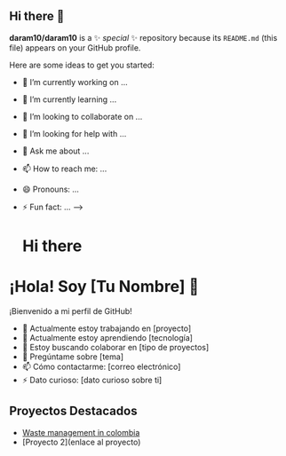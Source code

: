 ## Hi there 👋


**daram10/daram10** is a ✨ _special_ ✨ repository because its `README.md` (this file) appears on your GitHub profile.

Here are some ideas to get you started:

- 🔭 I’m currently working on ...
- 🌱 I’m currently learning ...
- 👯 I’m looking to collaborate on ...
- 🤔 I’m looking for help with ...
- 💬 Ask me about ...
- 📫 How to reach me: ...
- 😄 Pronouns: ...
- ⚡ Fun fact: ...
-->

  # Hi there

# ¡Hola! Soy [Tu Nombre] 👋

¡Bienvenido a mi perfil de GitHub!

- 🔭 Actualmente estoy trabajando en [proyecto]
- 🌱 Actualmente estoy aprendiendo [tecnología]
- 👯 Estoy buscando colaborar en [tipo de proyectos]
- 💬 Pregúntame sobre [tema]
- 📫 Cómo contactarme: [correo electrónico]
- ⚡ Dato curioso: [dato curioso sobre ti]

## Proyectos Destacados
- [Waste management in colombia](https://github.com/daram10/Colombia_ordinary_waste.git)
- [Proyecto 2](enlace al proyecto)
